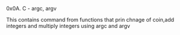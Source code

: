 0x0A. C - argc, argv

This contains command from functions that prin chnage of coin,add integers and multiply integers using argc and argv
